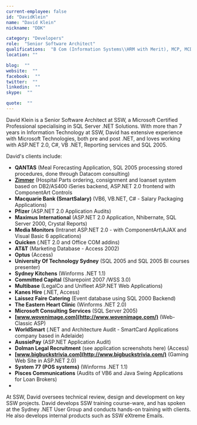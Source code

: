 ```yaml
---
current-employee: false
id: "DavidKlein"
name: "David Klein"
nickname: "DDK"

category: "Developers"
role:  "Senior Software Architect"
qualifications:  "B Com (Information Systems\\HRM with Merit), MCP, MCDBA"
location: ""

blog:  ""
website:  ""
facebook:  ""
twitter:  ""
linkedin:  ""
skype:  ""

quote:  ""
---
```


David Klein is a Senior Software Architect at SSW, a Microsoft Certified Professional specialising in SQL Server .NET Solutions. With more than 7 years in Information Technology at SSW, David has extensive experience with Microsoft Technologies, both pre and post .NET, and loves working with ASP.NET 2.0, C#, VB .NET, Reporting services and SQL 2005.

David's clients include: 

*   **QANTAS** (Meal Forecasting Application, SQL 2005 processing stored procedures, done through Datacom consulting)
*   **[Zimmer](https://eb.zimmer.com/)** (Hospital Parts ordering, consignment and loanset system based on DB2/AS400 iSeries backend, ASP.NET 2.0 frontend with ComponentArt Controls
*   **Macquarie Bank (SmartSalary)** (VB6, VB.NET, C# - Salary Packaging Applications) 
*   **Pfizer** (ASP.NET 2.0 Application Audits)
*   **Maximus International** (ASP.NET 2.0 Application, Nhibernate, SQL Server 2000, Crystal Reports)
*   **Media Monitors** (Intranet ASP.NET 2.0 - with ComponentArt\AJAX and Visual Basic 6 applications) 
*   **Quicken** (.NET 2.0 and Office COM addins)
*   **AT&T** (Marketing Database - Access 2002)
*   **Optus** (Access)
*   **University Of Technology Sydney** (SQL 2005 and SQL 2005 BI courses presenter) 
*   **Sydney Kitchens** (Winforms .NET 1.1) 
*   **Committed Capital** (Sharepoint 2007 /WSS 3.0)
*   **Multibase** (LegalCo and Unifleet ASP.NET Web Applications) 
*   **Kanes Hire** (.NET, Access)
*   **Laissez Faire Catering** (Event database using SQL 2000 Backend) 
*   **The Eastern Heart Clinic** (Winforms .NET 2.0)
*   **Microsoft Consulting Services** (SQL Server 2005)
*   **[www.wovenimage.com](http://www.wovenimage.com/)** (Web- Classic ASP) 
*   **WorldSmart** (.NET and Architecture Audit - SmartCard Applications company based in Adelaide)
*   **AussiePay** (ASP.NET Application Audit)
*   **Dolman Legal Recruitment** (see application screenshots here) (Access) 
*   **[www.bigbuckstrivia.com](http://www.bigbuckstrivia.com/)** (Gaming Web Site in ASP.NET 2.0) 
*   **System 77 (POS systems)** (Winforms .NET 1.1)
*   **Pisces Communications** (Audits of VB6 and Java Swing Applications for Loan Brokers)
*   

At SSW, David oversees technical review, design and development on key SSW projects. David develops SSW training course-ware, and has spoken at the Sydney .NET User Group and conducts hands-on training with clients. He also develops internal products such as SSW eXtreme Emails. 